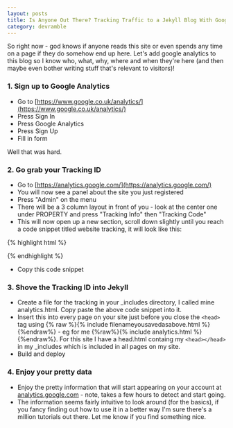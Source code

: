 ```yaml
---
layout: posts
title: Is Anyone Out There? Tracking Traffic to a Jekyll Blog With Google Analytics
category: devramble
---
```


So right now - god knows if anyone reads this site or even spends any time on a page if they do somehow end up here. Let's add google analytics to this blog so I know who, what, why, where and when they're here (and then maybe even bother writing stuff that's relevant to visitors)!

### 1. Sign up to Google Analytics

- Go to [https://www.google.co.uk/analytics/](https://www.google.co.uk/analytics/)
- Press Sign In
- Press Google Analytics
- Press Sign Up
- Fill in form

Well that was hard.

### 2. Go grab your Tracking ID

- Go to [https://analytics.google.com/](https://analytics.google.com/)
- You will now see a panel about the site you just registered
- Press "Admin" on the menu
- There will be a 3 column layout in front of you - look at the center one under PROPERTY and press "Tracking Info" then "Tracking Code"
- This will now open up a new section, scroll down slightly until you reach a code snippet titled website tracking, it will look like this:

{% highlight html %}
<script>
  (function(i,s,o,g,r,a,m){i['GoogleAnalyticsObject']=r;i[r]=i[r]||function(){
  (i[r].q=i[r].q||[]).push(arguments)},i[r].l=1*new Date();a=s.createElement(o),
  m=s.getElementsByTagName(o)[0];a.async=1;a.src=g;m.parentNode.insertBefore(a,m)
  })(window,document,'script','//www.google-analytics.com/analytics.js','ga');

  ga('create', 'ID#', 'auto');
  ga('send', 'pageview');

</script>
{% endhighlight %}

- Copy this code snippet

### 3. Shove the Tracking ID into Jekyll

- Create a file for the tracking in your _includes directory, I called mine analytics.html. Copy paste the above code snippet into it.
- Insert this into every page on your site just before you close the `<head>` tag using {% raw %}{% include filenameyousavedasabove.html %}{%endraw%} - eg for me {%raw%}{% include analytics.html %}{%endraw%}. For this site I have a head.html containg my `<head></head>` in my _includes which is included in all pages on my site.
- Build and deploy

### 4. Enjoy your pretty data

- Enjoy the pretty information that will start appearing on your account at [analytics.google.com](analytics.google.com) - note, takes a few hours to detect and start going.
- The information seems fairly intuitive to look around (for the basics), if you fancy finding out how to use it in a better way I'm sure there's a million tutorials out there. Let me know if you find something nice.